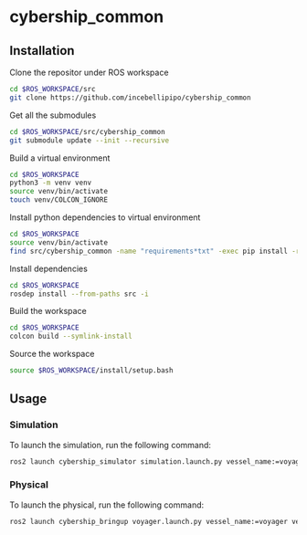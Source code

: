 # cybership_common

## Installation

Clone the repositor under ROS workspace
```bash
cd $ROS_WORKSPACE/src
git clone https://github.com/incebellipipo/cybership_common
```

Get all the submodules
```bash
cd $ROS_WORKSPACE/src/cybership_common
git submodule update --init --recursive
```

Build a virtual environment
```bash
cd $ROS_WORKSPACE
python3 -m venv venv
source venv/bin/activate
touch venv/COLCON_IGNORE
```

Install python dependencies to virtual environment
```bash
cd $ROS_WORKSPACE
source venv/bin/activate
find src/cybership_common -name "requirements*txt" -exec pip install -r {} \;
```

Install dependencies
```bash
cd $ROS_WORKSPACE
rosdep install --from-paths src -i
```

Build the workspace
```bash
cd $ROS_WORKSPACE
colcon build --symlink-install
```

Source the workspace
```bash
source $ROS_WORKSPACE/install/setup.bash
```

## Usage

### Simulation
To launch the simulation, run the following command:

```bash
ros2 launch cybership_simulator simulation.launch.py vessel_name:=voyager vessel_model:=voyager
```

### Physical

To launch the physical, run the following command:
```bash
ros2 launch cybership_bringup voyager.launch.py vessel_name:=voyager vessel_model:=voyager
```
